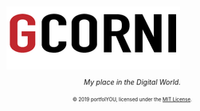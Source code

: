 [![Gabriele Corni's blog][header]](https://gabrielecorni.github.io/blog/)

<div align="center">
    <i>My place in the Digital World.</i><br><br>
</div>

<!--
[![Blog preview][preview]](https://gabrielecorni.github.io/blog/docs#installation)
-->

<div align="center">
    <sub><sup>© 2019 portfolYOU, licensed under the <a href="./LICENSE">MIT License</a>.</sup></sub>
</div>

<!--
[![Get the theme][button]](https://youssefraafatnasry.github.io/portfolYOU/docs#installation)
-->

[header]: https://github.com/gabrielecorni/blog/blob/master/docs/Logo.png?raw=true
[preview]: https://github.com/gabrielecorni/blog/blob/master/docs/Preview.gif?raw=true
[button]: https://github.com/gabrielecorni/blog/blob/master/docs/Button.png?raw=true

